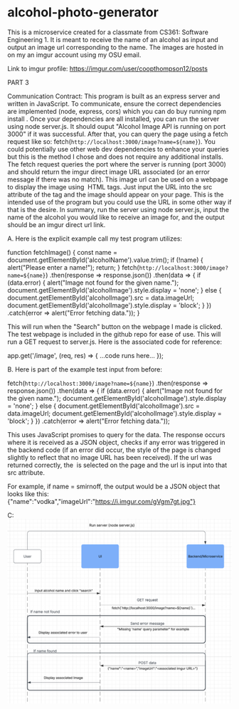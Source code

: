 # alcohol-photo-generator
This is a microservice created for a classmate from CS361: Software Engineering 1. It is meant to receive the name of an alcohol as input and output an image url corresponding to the name. The images are hosted in on my an imgur account using my OSU email.

Link to imgur profile: https://imgur.com/user/coopthompson12/posts

PART 3

Communication Contract: This program is built as an express server and written in JavaScript. To communicate, ensure the correct dependencies are implemented (node, express, cors) which you can do buy running npm install <dependencyName>. Once your dependencies are all installed, you can run the server using node server.js. It should ouput "Alcohol Image API is running on port 3000" if it was successful. After that, you can query the page using a fetch request like so: fetch(`http://localhost:3000/image?name=${name}`). You could potentially use other web dev dependencies to enhance your queries but this is the method I chose and does not require any additional installs. The fetch request queries the port where the server is running (port 3000) and should return the imgur direct image URL associated (or an error message if there was no match). This image url can be used on a webpage to display the image using <img> HTML tags. Just input the URL into the src attribute of the tag and the image should appear on your page. This is the intended use of the program but you could use the URL in some other way if that is the desire. In summary, run the server using node server.js, input the name of the alcohol you would like to receive an image for, and the output should be an imgur direct url link.

A. Here is the explicit example call my test program utilizes:

function fetchImage() {
    const name = document.getElementById('alcoholName').value.trim();
    if (!name) {
        alert("Please enter a name!");
        return;
    }
    fetch(`http://localhost:3000/image?name=${name}`)
        .then(response => response.json())
        .then(data => {
            if (data.error) {
                alert("Image not found for the given name.");
                document.getElementById('alcoholImage').style.display = 'none';
            } else {
                document.getElementById('alcoholImage').src = data.imageUrl;
                document.getElementById('alcoholImage').style.display = 'block';
            }
        })
        .catch(error => alert("Error fetching data."));
}

This will run when the "Search" button on the webpage I made is clicked. The test webpage is included in the github repo for ease of use. This will run a GET request to server.js. Here is the associated code for reference:

app.get('/image', (req, res) => {
    ...code runs here...
});

B. Here is part of the example test input from before:

fetch(`http://localhost:3000/image?name=${name}`)
        .then(response => response.json())
        .then(data => {
            if (data.error) {
                alert("Image not found for the given name.");
                document.getElementById('alcoholImage').style.display = 'none';
            } else {
                document.getElementById('alcoholImage').src = data.imageUrl;
                document.getElementById('alcoholImage').style.display = 'block';
            }
        })
        .catch(error => alert("Error fetching data."));

This uses JavaScript promises to query for the data. The response occurs where it is received as a JSON object, checks if any error was triggered in the backend code (if an error did occur, the style of the page is changed slightly to reflect that no image URL has been received). If the url was returned correctly, the <img> is selected on the page and the url is input into that <img> src attribute. 

For example, if name = smirnoff, the output would be a JSON object that looks like this:
{"name":"vodka","imageUrl":"https://i.imgur.com/gVgm7gt.jpg"}

C:
![UML for the program I made](image.png)
